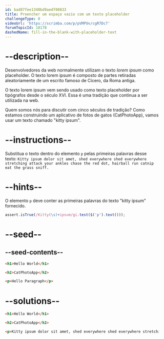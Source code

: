```yaml
---
id: bad87fee1348bd9aedf08833
title: Preencher um espaço vazio com um texto placeholder
challengeType: 0
videoUrl: 'https://scrimba.com/p/pVMPUv/cgR7Dc7'
forumTopicId: 18178
dashedName: fill-in-the-blank-with-placeholder-text
---
```


# --description--

Desenvolvedores da web normalmente utilizam o texto <dfn>lorem ipsum</dfn> como placeholder. O texto lorem ipsum é composto de partes retiradas aleatoriamente de um escrito famoso de Cícero, da Roma antiga.

O texto lorem ipsum vem sendo usado como texto placeholder por tipógrafos desde o século XVI. Essa é uma tradição que continua a ser utilizada na web.

Quem somos nós para discutir com cinco séculos de tradição? Como estamos construindo um aplicativo de fotos de gatos (CatPhotoApp), vamos usar um texto chamado "kitty ipsum".

# --instructions--

Substitua o texto dentro do elemento `p` pelas primeiras palavras desse texto: `Kitty ipsum dolor sit amet, shed everywhere shed everywhere stretching attack your ankles chase the red dot, hairball run catnip eat the grass sniff.`

# --hints--

O elemento `p` deve conter as primeiras palavras do texto "kitty ipsum" fornecido.

```js
assert.isTrue(/Kitty(\s)+ipsum/gi.test($('p').text()));
```

# --seed--

## --seed-contents--

```html
<h1>Hello World</h1>

<h2>CatPhotoApp</h2>

<p>Hello Paragraph</p>
```

# --solutions--

```html
<h1>Hello World</h1>

<h2>CatPhotoApp</h2>

<p>Kitty ipsum dolor sit amet, shed everywhere shed everywhere stretching attack your ankles chase the red dot, hairball run catnip eat the grass sniff</p>
```
